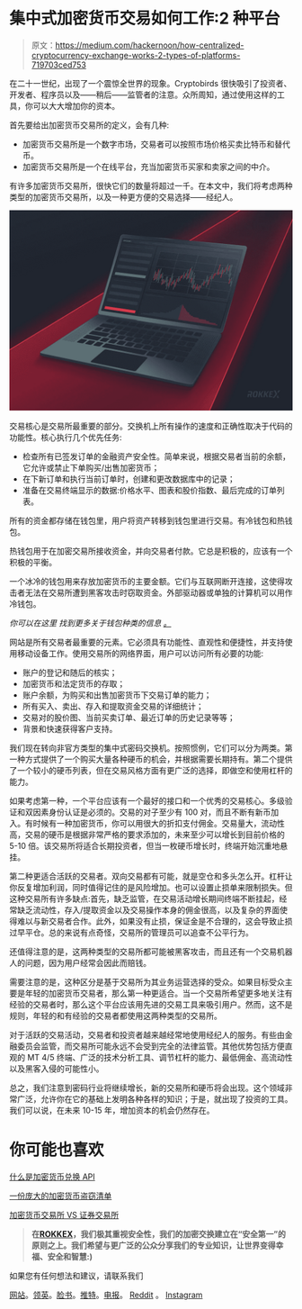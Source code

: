 # 集中式加密货币交易如何工作:2 种平台

> 原文：<https://medium.com/hackernoon/how-centralized-cryptocurrency-exchange-works-2-types-of-platforms-719703ced753>

在二十一世纪，出现了一个震惊全世界的现象。Cryptobirds 很快吸引了投资者、开发者、程序员以及——稍后——监管者的注意。众所周知，通过使用这样的工具，你可以大大增加你的资本。

首先要给出加密货币交易所的定义，会有几种:

*   加密货币交易所是一个数字市场，交易者可以按照市场价格买卖比特币和替代币。
*   加密货币交易所是一个在线平台，充当加密货币买家和卖家之间的中介。

有许多加密货币交易所，很快它们的数量将超过一千。在本文中，我们将考虑两种类型的加密货币交易所，以及一种更方便的交易选择——经纪人。

![](img/b8fd13877f2e39f199b20e8019ccd4ad.png)

交易核心是交易所最重要的部分。交换机上所有操作的速度和正确性取决于代码的功能性。核心执行几个优先任务:

*   检查所有已签发订单的金融资产安全性。简单来说，根据交易者当前的余额，它允许或禁止下单购买/出售加密货币；
*   在下新订单和执行当前订单时，创建和更改数据库中的记录；
*   准备在交易终端显示的数据:价格水平、图表和股价指数、最后完成的订单列表。

所有的资金都存储在钱包里，用户将资产转移到钱包里进行交易。有冷钱包和热钱包。

热钱包用于在加密交易所接收资金，并向交易者付款。它总是积极的，应该有一个积极的平衡。

一个冰冷的钱包用来存放加密货币的主要金额。它们与互联网断开连接，这使得攻击者无法在交易所遭到黑客攻击时窃取资金。外部驱动器或单独的计算机可以用作冷钱包。

*你可以在这里* *找到更多关于钱包种类的信息* [*。*](https://blog.rokkex.com/where-to-keep-crypto-types-of-crypto-wallets-52db723b928f/)

网站是所有交易者最重要的元素。它必须具有功能性、直观性和便捷性，并支持使用移动设备工作。使用交易所的网络界面，用户可以访问所有必要的功能:

*   账户的登记和随后的核实；
*   加密货币和法定货币的存取；
*   账户余额，为购买和出售加密货币下交易订单的能力；
*   所有买入、卖出、存入和提取资金交易的详细统计；
*   交易对的股价图、当前买卖订单、最近订单的历史记录等等；
*   背景和快速获得客户支持。

我们现在转向非官方类型的集中式密码交换机。按照惯例，它们可以分为两类。第一种方式提供了一个购买大量各种硬币的机会，并根据需要长期持有。第二个提供了一个较小的硬币列表，但在交易风格方面有更广泛的选择，即做空和使用杠杆的能力。

如果考虑第一种，一个平台应该有一个最好的接口和一个优秀的交易核心。多级验证和双因素身份认证是必须的。交易的对子至少有 100 对，而且不断有新币加入。有时候有一种加密货币，你可以用很大的折扣支付佣金。交易量大，流动性高，交易的硬币是根据非常严格的要求添加的，未来至少可以增长到目前价格的 5-10 倍。该交易所将适合长期投资者，但当一枚硬币增长时，终端开始沉重地悬挂。

第二种更适合活跃的交易者。双向交易都有可能，就是空仓和多头怎么开。杠杆让你反复增加利润，同时值得记住的是风险增加。也可以设置止损单来限制损失。但这种交易所有许多缺点:首先，缺乏监管，在交易活动增长期间终端不断挂起，经常缺乏流动性，存入/提取资金以及交易操作本身的佣金很高，以及复杂的界面使得难以与新交易者合作。此外，如果没有止损，保证金是不合理的，这会导致止损过早平仓。总的来说有点奇怪，交易所的管理员可以追查不公平行为。

还值得注意的是，这两种类型的交易所都可能被黑客攻击，而且还有一个交易机器人的问题，因为用户经常会因此而赔钱。

需要注意的是，这种区分是基于交易所为其业务运营选择的受众。如果目标受众主要是年轻的加密货币交易者，那么第一种更适合。当一个交易所希望更多地关注有经验的交易者时，那么这个平台应该用先进的交易工具来吸引用户。然而，这不是规则，年轻的和有经验的交易者都使用这两种类型的交易所。

对于活跃的交易活动，交易者和投资者越来越经常地使用经纪人的服务。有些由金融委员会监管，而交易所可能永远不会受到完全的法律监管。其他优势包括方便直观的 MT 4/5 终端、广泛的技术分析工具、调节杠杆的能力、最低佣金、高流动性以及黑客入侵的可能性小。

总之，我们注意到密码行业将继续增长，新的交易所和硬币将会出现。这个领域非常广泛，允许你在它的基础上发明各种各样的知识；于是，就出现了投资的工具。我们可以说，在未来 10-15 年，增加资本的机会仍然存在。

# 你可能也喜欢

[什么是加密货币兑换 API](https://blog.rokkex.com/what-is-cryptocurrency-exchange-api-53159d15224f/)

[一份庞大的加密货币盗窃清单](https://blog.rokkex.com/a-huge-list-of-cryptocurrency-thefts-16d6bf246389/)

[加密货币交易所 VS 证券交易所](https://blog.rokkex.com/cryptocurrency-exchange-vs-stock-exchange-3e6e72d78743/)

> **在**[**ROKKEX**](https://www.rokkex.com/?utm_source=Medium&utm_medium=blog&utm_content=kl)**，我们极其重视安全性，我们的加密交换建立在“安全第一”的原则之上。我们希望与更广泛的公众分享我们的专业知识，让世界变得幸福、安全和智慧:)**

如果您有任何想法和建议，请联系我们

[网站](https://www.rokkex.com/?utm_source=Medium&utm_medium=blog&utm_content=kl)。[领英](https://www.linkedin.com/company/rokkex/)。[脸书](https://www.facebook.com/rokkex/)。[推特](https://twitter.com/ROKKEX_com)。[电报](https://t.me/rokkex_chat)。 [Reddit](https://www.reddit.com/r/Rokkex/) 。 [Instagram](https://www.instagram.com/rokkexofficial/)